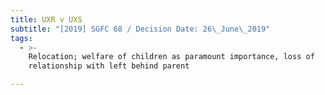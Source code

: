 ```yaml
---
title: UXR v UXS
subtitle: "[2019] SGFC 68 / Decision Date: 26\_June\_2019"
tags:
  - >-
    Relocation; welfare of children as paramount importance, loss of
    relationship with left behind parent

---
```


